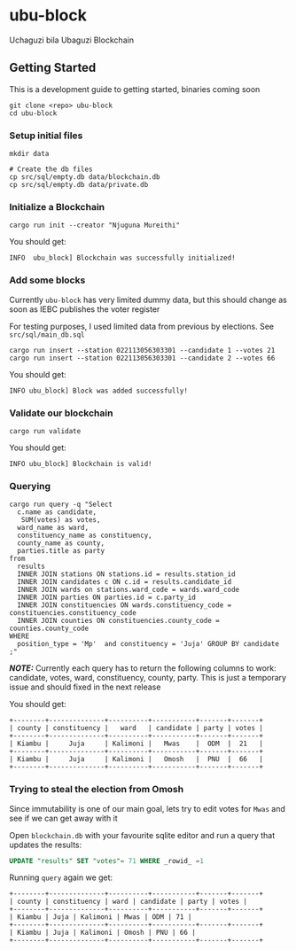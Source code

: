 # ubu-block

Uchaguzi bila Ubaguzi Blockchain

## Getting Started

This is a development guide to getting started, binaries coming soon

```
git clone <repo> ubu-block
cd ubu-block
```

### Setup initial files

```
mkdir data

# Create the db files
cp src/sql/empty.db data/blockchain.db
cp src/sql/empty.db data/private.db

```

### Initialize a Blockchain

```
cargo run init --creator "Njuguna Mureithi"
```

You should get:

```
INFO  ubu_block] Blockchain was successfully initialized!
```

### Add some blocks

Currently `ubu-block` has very limited dummy data, but this should change as soon as IEBC publishes the voter register

For testing purposes, I used limited data from previous by elections. See `src/sql/main_db.sql`

```
cargo run insert --station 022113056303301 --candidate 1 --votes 21
cargo run insert --station 022113056303301 --candidate 2 --votes 66
```

You should get:

```
INFO ubu_block] Block was added successfully!
```

### Validate our blockchain

```
cargo run validate
```

You should get:

```
INFO ubu_block] Blockchain is valid!
```

### Querying

```
cargo run query -q "Select
  c.name as candidate,
   SUM(votes) as votes,
  ward_name as ward,
  constituency_name as constituency,
  county_name as county,
  parties.title as party
from
  results
  INNER JOIN stations ON stations.id = results.station_id
  INNER JOIN candidates c ON c.id = results.candidate_id
  INNER JOIN wards on stations.ward_code = wards.ward_code
  INNER JOIN parties ON parties.id = c.party_id
  INNER JOIN constituencies ON wards.constituency_code = constituencies.constituency_code
  INNER JOIN counties ON constituencies.county_code = counties.county_code
WHERE
  position_type = 'Mp'  and constituency = 'Juja' GROUP BY candidate ;"
```

**_NOTE:_** Currently each query has to return the following columns to work: candidate, votes, ward, constituency, county, party. This is just a temporary issue and should fixed in the next release

You should get:

```
+--------+--------------+----------+-----------+-------+-------+
| county | constituency |   ward   | candidate | party | votes |
+--------+--------------+----------+-----------+-------+-------+
| Kiambu |     Juja     | Kalimoni |   Mwas    |  ODM  |  21   |
+--------+--------------+----------+-----------+-------+-------+
| Kiambu |     Juja     | Kalimoni |   Omosh   |  PNU  |  66   |
+--------+--------------+----------+-----------+-------+-------+
```

### Trying to steal the election from Omosh

Since immutability is one of our main goal, lets try to edit votes for `Mwas` and see if we can get away with it

Open `blockchain.db` with your favourite sqlite editor and run a query that updates the results:

```sql
UPDATE "results" SET "votes"= 71 WHERE _rowid_ =1
```

Running `query` again we get:

```
+--------+--------------+----------+-----------+-------+-------+
| county | constituency | ward | candidate | party | votes |
+--------+--------------+----------+-----------+-------+-------+
| Kiambu | Juja | Kalimoni | Mwas | ODM | 71 |
+--------+--------------+----------+-----------+-------+-------+
| Kiambu | Juja | Kalimoni | Omosh | PNU | 66 |
+--------+--------------+----------+-----------+-------+-------+
```
